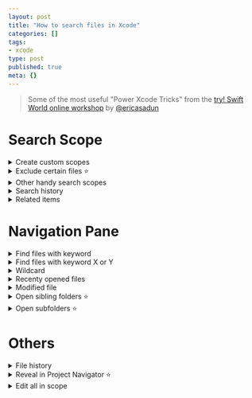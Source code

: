 ```yaml
---
layout: post
title: "How to search files in Xcode"
categories: []
tags:
- xcode
type: post
published: true
meta: {}
---
```


> Some of the most useful "Power Xcode Tricks" from the [try! Swift World online workshop](https://www.tryswift.co/world/) by [@ericasadun](https://twitter.com/ericasadun) 

# Search Scope

<details><summary>Create custom scopes</summary>
<br>
You can create custom search scope to limit your search within a subset of your code. For instance, create a scope to search only within your small team's scope.

<img src="/assets/posts/xcode/searchscope-0.png" />

<img src="/assets/posts/xcode/searchscope-1.png" />

</details>

<details><summary>Exclude certain files ⭐️</summary>
<br>
Xcode doesn't provide out-of-the-box filter functionality for this. But you can use regex to exclude certain files to create useful search scopes. For example, you can exclude test files from your search.
<br>

<img src="/assets/posts/xcode/searchscope-2.png" />

</details>

<details><summary>Other handy search scopes</summary>
<br>

Tests Only, Swift Only, Objective-C Only, headers, etc.

<img src="/assets/posts/xcode/searchscope-3.png" />

<img src="/assets/posts/xcode/searchscope-4.png" />

</details>

<details><summary>Search history</summary>

<img src="/assets/posts/xcode/searchscope-5.png" />

</details>

<details><summary>Related items</summary>

<img src="/assets/posts/xcode/searchscope-6.png" />

</details>

# Navigation Pane

<details><summary>Find files with keyword</summary>

<img src="/assets/posts/xcode/navigator-0.png" />

</details>

<details><summary>Find files with keyword X or Y</summary>

<img src="/assets/posts/xcode/navigator-1.png" />

</details>

<details><summary>Wildcard</summary>

<img src="/assets/posts/xcode/navigator-2.png" />

</details>

<details><summary>Recenty opened files</summary>

<img src="/assets/posts/xcode/navigator-3.png" />

</details>

<details><summary>Modified file</summary>

<img src="/assets/posts/xcode/navigator-4.png" />

</details>

<details><summary>Open sibling folders ⭐️</summary>
<br>
This functionality applies to everywhere with the similar triangle (e.g. Find tab in Navigator Pane, etc)
<br>
<br>
<img src="/assets/posts/xcode/navigator-5.png" />

</details>

<details><summary>Open subfolders ⭐️</summary>
<br>
This functionality applies to everywhere with the similar triangle (e.g. Find tab in Navigator Pane, etc)
<br>
<br>
<img src="/assets/posts/xcode/navigator-6.png" />

</details>

# Others

<details><summary>File history</summary>

<img src="/assets/posts/xcode/others-0.png" />

</details>

<details><summary>Reveal in Project Navigator ⭐️</summary>

<img src="/assets/posts/xcode/others-1.png" />

</details>

<details><summary>Edit all in scope</summary>

<img src="/assets/posts/xcode/others-2.png" />

</details>